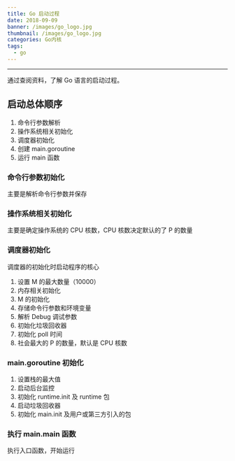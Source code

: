 ```yaml
---
title: Go 启动过程
date: 2018-09-09
banner: /images/go_logo.jpg
thumbnail: /images/go_logo.jpg
categories: Go内核
tags:
  - go
---
```

----------------------------------

通过查阅资料，了解 Go 语言的启动过程。

## 启动总体顺序

1. 命令行参数解析
2. 操作系统相关初始化
3. 调度器初始化
4. 创建 main.goroutine
5. 运行 main 函数

### 命令行参数初始化
主要是解析命令行参数并保存

### 操作系统相关初始化
主要是确定操作系统的 CPU 核数，CPU 核数决定默认的了 P 的数量

<!-- more -->
### 调度器初始化
调度器的初始化时启动程序的核心

1. 设置 M 的最大数量（10000）
2. 内存相关初始化
3. M 的初始化
4. 存储命令行参数和环境变量
5. 解析 Debug 调试参数
6. 初始化垃圾回收器
7. 初始化 poll 时间
8. 社会最大的 P 的数量，默认是 CPU 核数

### main.goroutine 初始化
1. 设置栈的最大值
2. 启动后台监控
3. 初始化 runtime.init 及 runtime 包
4. 启动垃圾回收器
5. 初始化 main.init 及用户或第三方引入的包

### 执行 main.main 函数
执行入口函数，开始运行